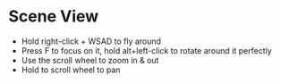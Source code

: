 # Scene View

- Hold right-click + WSAD to fly around
- Press F to focus on it, hold alt+left-click to rotate around it perfectly
- Use the scroll wheel to zoom in & out
- Hold to scroll wheel to pan